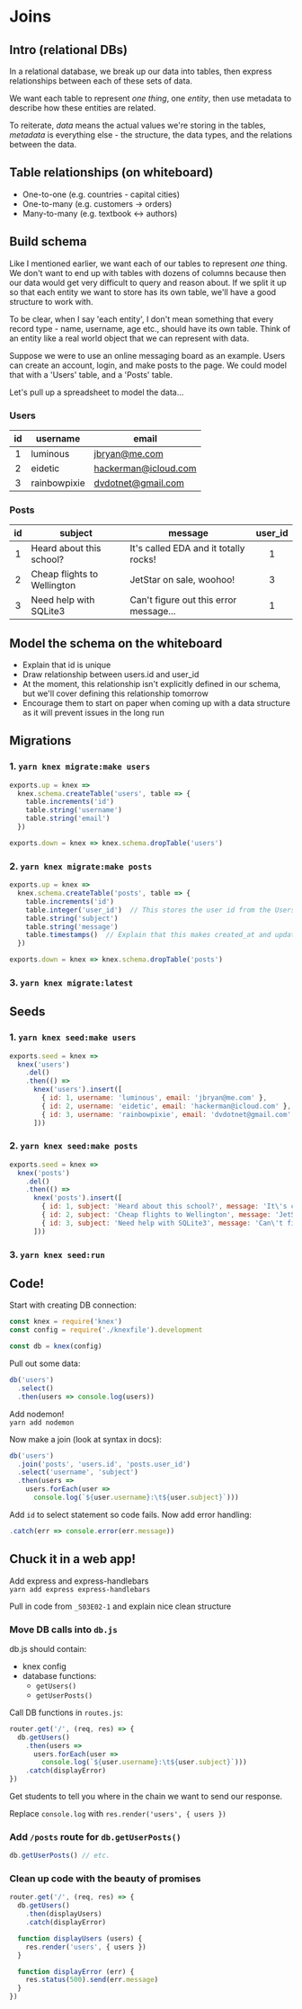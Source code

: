 # Joins

## Intro (relational DBs)
In a relational database, we break up our data into tables, then express relationships between each of these sets of data.

We want each table to represent *one thing*, one *entity*, then use metadata to describe how these entities are related.

To reiterate, *data* means the actual values we're storing in the tables, *metadata* is everything else - the structure, the data types, and the relations between the data.

## Table relationships (on whiteboard)
* One-to-one (e.g. countries - capital cities)
* One-to-many (e.g. customers -> orders)
* Many-to-many (e.g. textbook <-> authors)

## Build schema
Like I mentioned earlier, we want each of our tables to represent *one* thing. We don't want to end up with tables with dozens of columns because then our data would get very difficult to query and reason about. If we split it up so that each entity we want to store has its own table, we'll have a good structure to work with.

To be clear, when I say 'each entity', I don't mean something that every record type - name, username, age etc., should have its own table. Think of an entity like a real world object that we can represent with data.

Suppose we were to use an online messaging board as an example. Users can create an account, login, and make posts to the page. We could model that with a 'Users' table, and a 'Posts' table.

Let's pull up a spreadsheet to model the data...

### Users
| id | username     | email                |
|:--:|--------------|----------------------|
|  1 | luminous     | jbryan@me.com        |
|  2 | eidetic      | hackerman@icloud.com |
|  3 | rainbowpixie | dvdotnet@gmail.com   |

### Posts
| id | subject                     | message                                | user_id |
|:--:|-----------------------------|----------------------------------------|:-------:|
|  1 | Heard about this school?    | It's called EDA and it totally rocks!  |    1    |
|  2 | Cheap flights to Wellington | JetStar on sale, woohoo!               |    3    |
|  3 | Need help with SQLite3      | Can't figure out this error message... |    1    |

## Model the schema on the whiteboard
* Explain that id is unique
* Draw relationship between users.id and user_id
* At the moment, this relationship isn't explicitly defined in our schema, but we'll cover defining this relationship tomorrow
* Encourage them to start on paper when coming up with a data structure as it will prevent issues in the long run

## Migrations

### 1. `yarn knex migrate:make users`
```js
exports.up = knex =>
  knex.schema.createTable('users', table => {
    table.increments('id')
    table.string('username')
    table.string('email')
  })

exports.down = knex => knex.schema.dropTable('users')
```

### 2. `yarn knex migrate:make posts`
```js
exports.up = knex =>
  knex.schema.createTable('posts', table => {
    table.increments('id')
    table.integer('user_id')  // This stores the user id from the Users table
    table.string('subject')
    table.string('message')
    table.timestamps()  // Explain that this makes created_at and updated_at columns
  })

exports.down = knex => knex.schema.dropTable('posts')
```

### 3. `yarn knex migrate:latest`

## Seeds

### 1. `yarn knex seed:make users`
```js
exports.seed = knex =>
  knex('users')
    .del()
    .then(() =>
      knex('users').insert([
        { id: 1, username: 'luminous', email: 'jbryan@me.com' },
        { id: 2, username: 'eidetic', email: 'hackerman@icloud.com' },
        { id: 3, username: 'rainbowpixie', email: 'dvdotnet@gmail.com' }
      ]))
```

### 2. `yarn knex seed:make posts`
```js
exports.seed = knex =>
  knex('posts')
    .del()
    .then(() =>
      knex('posts').insert([
        { id: 1, subject: 'Heard about this school?', message: 'It\'s called EDA and it totally rocks!', user_id: 1, created_at: knex.fn.now() },
        { id: 2, subject: 'Cheap flights to Wellington', message: 'JetStar on sale, woohoo!', user_id: 3, created_at: knex.fn.now() },
        { id: 3, subject: 'Need help with SQLite3', message: 'Can\'t figure out this error message...', user_id: 1, created_at: knex.fn.now() }
      ]))
```

### 3. `yarn knex seed:run`

## Code!
Start with creating DB connection:
```js
const knex = require('knex')
const config = require('./knexfile').development

const db = knex(config)
```

Pull out some data:
```js
db('users')
  .select()
  .then(users => console.log(users))
```

Add nodemon!  
`yarn add nodemon`

Now make a join (look at syntax in docs):
```js
db('users')
  .join('posts', 'users.id', 'posts.user_id')
  .select('username', 'subject')
  .then(users =>
    users.forEach(user =>
      console.log(`${user.username}:\t${user.subject}`)))
```

Add `id` to select statement so code fails. Now add error handling:
```js
.catch(err => console.error(err.message))
```

## Chuck it in a web app!
Add express and express-handlebars  
`yarn add express express-handlebars`

Pull in code from `_S03E02-1` and explain nice clean structure

### Move DB calls into `db.js`
db.js should contain:
* knex config
* database functions:
  * `getUsers()`
  * `getUserPosts()`

Call DB functions in `routes.js`:
```js
router.get('/', (req, res) => {
  db.getUsers()
    .then(users =>
      users.forEach(user =>
        console.log(`${user.username}:\t${user.subject}`)))
    .catch(displayError)
})
```

Get students to tell you where in the chain we want to send our response.

Replace `console.log` with `res.render('users', { users })`

### Add `/posts` route for `db.getUserPosts()`
```js
db.getUserPosts() // etc.
```

### Clean up code with the beauty of promises
```js
router.get('/', (req, res) => {
  db.getUsers()
    .then(displayUsers)
    .catch(displayError)

  function displayUsers (users) {
    res.render('users', { users })
  }

  function displayError (err) {
    res.status(500).send(err.message)
  }
})
```
